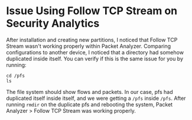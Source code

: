 # Issue Using Follow TCP Stream on Security Analytics
After installation and creating new partitions, I noticed that Follow TCP Stream wasn't working properly 
within Packet Analyzer. Comparing configurations to another device, I noticed that a directory had somehow
duplicated inside itself. You can verify if this is the same issue for you by running:
```
cd /pfs
ls
```
The file system should show flows and packets. In our case, pfs had duplicated itself inside itself,
and we were getting a `/pfs` inside `/pfs`. After running `rmdir` on the duplicate pfs and rebooting the system,
Packet Analyzer > Follow TCP Stream was working properly.
